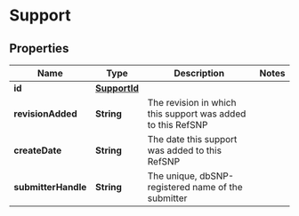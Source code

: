 # Support

## Properties
Name | Type | Description | Notes
------------ | ------------- | ------------- | -------------
**id** | [**SupportId**](SupportId.md) |  | 
**revisionAdded** | **String** | The revision in which this support was added to this RefSNP | 
**createDate** | **String** | The date this support was added to this RefSNP | 
**submitterHandle** | **String** | The unique, dbSNP-registered name of the submitter | 
